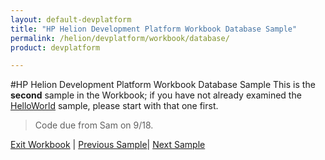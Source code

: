 ```yaml
---
layout: default-devplatform
title: "HP Helion Development Platform Workbook Database Sample"
permalink: /helion/devplatform/workbook/database/
product: devplatform

---
```

#HP Helion Development Platform Workbook Database Sample
This is the **second** sample in the Workbook; if you have not already examined the [HelloWorld](/helion/workbook/helloWorld) sample, please start with that one first.

>Code due from Sam on 9/18.


[Exit Workbook](/helion/devplatform/) | [Previous Sample](/helion/workbook/helloWorld/)| [Next Sample](/helion/workbook/messaging/)